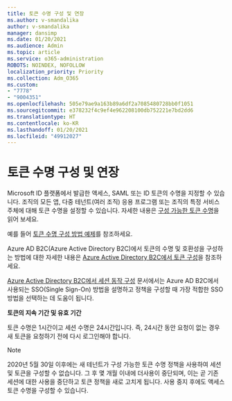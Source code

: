 ```yaml
---
title: 토큰 수명 구성 및 연장
ms.author: v-smandalika
author: v-smandalika
manager: dansimp
ms.date: 01/20/2021
ms.audience: Admin
ms.topic: article
ms.service: o365-administration
ROBOTS: NOINDEX, NOFOLLOW
localization_priority: Priority
ms.collection: Adm_O365
ms.custom:
- "7778"
- "9004351"
ms.openlocfilehash: 505e79ae9a163b89a6df2a7085480728bb0f1051
ms.sourcegitcommit: e378232f4c9ef4e962208100db752221e7bd2dd6
ms.translationtype: HT
ms.contentlocale: ko-KR
ms.lasthandoff: 01/20/2021
ms.locfileid: "49912027"
---
```

# <a name="configure-and-extend-token-lifetimes"></a>토큰 수명 구성 및 연장

Microsoft ID 플랫폼에서 발급한 액세스, SAML 또는 ID 토큰의 수명을 지정할 수 있습니다. 조직의 모든 앱, 다중 테넌트(여러 조직) 응용 프로그램 또는 조직의 특정 서비스 주체에 대해 토큰 수명을 설정할 수 있습니다. 자세한 내용은 [구성 가능한 토큰 수명](https://docs.microsoft.com/azure/active-directory/develop/active-directory-configurable-token-lifetimes)을 읽어 보세요.

예를 들어 [토큰 수명 구성 방법 예제](https://docs.microsoft.com/azure/active-directory/develop/configure-token-lifetimes)를 참조하세요.

Azure AD B2C(Azure Active Directory B2C)에서 토큰의 수명 및 호환성을 구성하는 방법에 대한 자세한 내용은 [Azure Active Directory B2C에서 토큰 구성](https://docs.microsoft.com/azure/active-directory-b2c/configure-tokens?pivots=b2c-user-flow)을 참조하세요.

[Azure Active Directory B2C에서 세션 동작 구성](https://docs.microsoft.com/azure/active-directory-b2c/session-behavior?pivots=b2c-user-flow) 문서에서는 Azure AD B2C에서 사용되는 SSO(Single Sign-On) 방법을 설명하고 정책을 구성할 때 가장 적합한 SSO 방법을 선택하는 데 도움이 됩니다.

**토큰의 지속 기간 및 유효 기간**

토큰 수명은 1시간이고 세션 수명은 24시간입니다. 즉, 24시간 동안 요청이 없는 경우 새 토큰을 요청하기 전에 다시 로그인해야 합니다.

> [!NOTE]
> 2020년 5월 30일 이후에는 새 테넌트가 구성 가능한 토큰 수명 정책을 사용하여 세션 및 토큰을 구성할 수 없습니다. 그 후 몇 개월 이내에 더사용이 중단되며, 이는 곧 기존 세션에 대한 사용을 중단하고 토큰 정책을 새로 고치게 됩니다. 사용 중지 후에도 액세스 토큰 수명을 구성할 수 있습니다.







